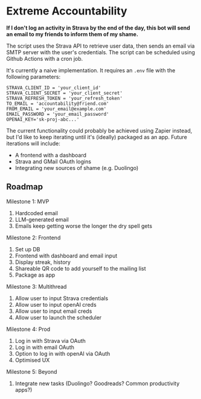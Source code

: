 # Extreme Accountability

**If I don't log an activity in Strava by the end of the day, this bot will send an email to my friends to inform them of my shame.**

The script uses the Strava API to retrieve user data, then sends an email via SMTP server with the user's credentials. 
The script can be scheduled using Github Actions with a cron job. 

It's currently a naive implementation.  It requires an `.env` file with the following parameters:
```
STRAVA_CLIENT_ID = 'your_client_id'
STRAVA_CLIENT_SECRET = 'your_client_secret'
STRAVA_REFRESH_TOKEN = 'your_refresh_token'
TO_EMAIL = 'accountability@friend.com'
FROM_EMAIL = 'your_email@example.com'
EMAIL_PASSWORD = 'your_email_password'
OPENAI_KEY='sk-proj-abc...'
```

The current functionality could probably be achieved using Zapier instead, but I'd like to keep iterating until it's (ideally) packaged as an app. Future iterations will include:
- A frontend with a dashboard 
- Strava and GMail OAuth logins
- Integrating new sources of shame (e.g. Duolingo)


## Roadmap

Milestone 1: MVP
1. Hardcoded email
2. LLM-generated email
3. Emails keep getting worse the longer the dry spell gets

Milestone 2: Frontend
1. Set up DB
2. Frontend with dashboard and email input
3. Display streak, history
4. Shareable QR code to add yourself to the mailing list
5. Package as app

Milestone 3: Multithread
1. Allow user to input Strava credentials
2. Allow user to input openAI creds
3. Allow user to input email creds
4. Allow user to launch the scheduler

Milestone 4: Prod
1. Log in with Strava via OAuth
2. Log in with email OAuth
3. Option to log in with openAI via OAuth
4. Optimised UX

Milestone 5: Beyond
1. Integrate new tasks (Duolingo? Goodreads? Common productivity apps?)

